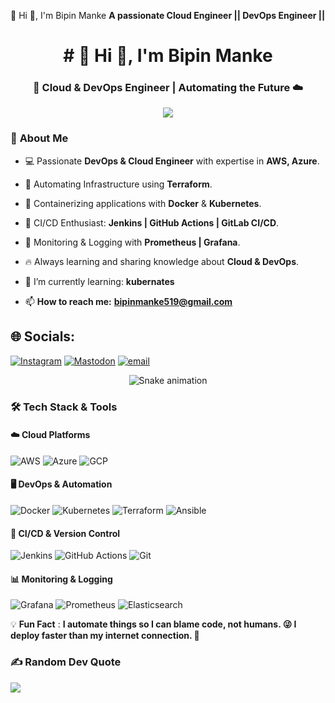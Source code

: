  💫 Hi 👋, I'm Bipin Manke
**A passionate Cloud Engineer || DevOps Engineer ||**



<h1 align="center"># 💫 Hi 👋, I'm Bipin Manke</h1>
<h3 align="center">🚀 Cloud & DevOps Engineer | Automating the Future ☁️</h3>

<p align="center">
  <img src="https://user-images.githubusercontent.com/61057666/169029838-74df663d-2e62-4d77-bdff-b43f7d63f00f.png"/>
</p>

 
### 🌟 **About Me**
- 💻 Passionate **DevOps & Cloud Engineer** with expertise in **AWS, Azure**.
- 🚀 Automating Infrastructure using **Terraform**.
- 🐳 Containerizing applications with **Docker** & **Kubernetes**.
- 🔄 CI/CD Enthusiast: **Jenkins | GitHub Actions | GitLab CI/CD**.
- 📡 Monitoring & Logging with **Prometheus | Grafana**.
- 🔥 Always learning and sharing knowledge about **Cloud & DevOps**.
- 🌱 I’m currently learning: **kubernates**

-  📫 **How to reach me:** **bipinmanke519@gmail.com**



## 🌐 Socials:
[![Instagram](https://img.shields.io/badge/Instagram-%23E4405F.svg?logo=Instagram&logoColor=white)](https://instagram.com/imbipinmanke) [![Mastodon](https://img.shields.io/badge/-MASTODON-%232B90D9?logo=mastodon&logoColor=white)](https://mastodon.social/@B) [![email](https://img.shields.io/badge/Email-D14836?logo=gmail&logoColor=white)](mailto:BIPINMANKE519@GMAIL.COM) 


<!-- Snake Game Repo View -->

<div align="center">
  <img src="https://profile-readme-generator.com/assets/snake.svg" alt="Snake animation" />
</div>

### 🛠️ **Tech Stack & Tools**
#### ☁️ **Cloud Platforms**
![AWS](https://img.shields.io/badge/AWS-232F3E?style=for-the-badge&logo=amazonaws&logoColor=white)
![Azure](https://img.shields.io/badge/Azure-0078D4?style=for-the-badge&logo=microsoftazure&logoColor=white)
![GCP](https://img.shields.io/badge/Google%20Cloud-4285F4?style=for-the-badge&logo=googlecloud&logoColor=white)

#### 🖥️ **DevOps & Automation**
![Docker](https://img.shields.io/badge/Docker-2496ED?style=for-the-badge&logo=docker&logoColor=white)
![Kubernetes](https://img.shields.io/badge/Kubernetes-326CE5?style=for-the-badge&logo=kubernetes&logoColor=white)
![Terraform](https://img.shields.io/badge/Terraform-7B42BC?style=for-the-badge&logo=terraform&logoColor=white)
![Ansible](https://img.shields.io/badge/Ansible-EE0000?style=for-the-badge&logo=ansible&logoColor=white)

#### 🔄 **CI/CD & Version Control**
![Jenkins](https://img.shields.io/badge/Jenkins-D24939?style=for-the-badge&logo=jenkins&logoColor=white)
![GitHub Actions](https://img.shields.io/badge/GitHub%20Actions-2088FF?style=for-the-badge&logo=githubactions&logoColor=white)
![Git](https://img.shields.io/badge/Git-F05032?style=for-the-badge&logo=git&logoColor=white)

#### 📊 **Monitoring & Logging**
![Grafana](https://img.shields.io/badge/Grafana-F46800?style=for-the-badge&logo=grafana&logoColor=white)
![Prometheus](https://img.shields.io/badge/Prometheus-E6522C?style=for-the-badge&logo=prometheus&logoColor=white)
![Elasticsearch](https://img.shields.io/badge/Elasticsearch-005571?style=for-the-badge&logo=elasticsearch&logoColor=white)

💡 **Fun Fact** : **I automate things so I can blame code, not humans. 😜
     I deploy faster than my internet connection. 🚀**


### ✍️ Random Dev Quote
![](https://quotes-github-readme.vercel.app/api?type=horizontal&theme=radical)


